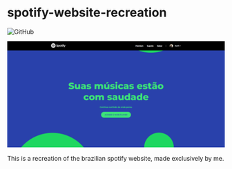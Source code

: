 # spotify-website-recreation

![GitHub](https://img.shields.io/github/license/thomasluizon/spotify-website-recreation)

![recreation-screenshot](./Screenshot.png)

This is a recreation of the brazilian spotify website, made exclusively by me.
